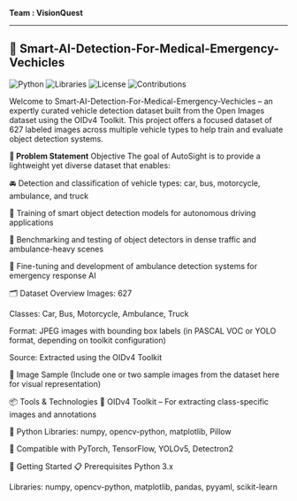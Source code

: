  
**Team : VisionQuest**

---

## 🚗 Smart-AI-Detection-For-Medical-Emergency-Vechicles


![Python](https://img.shields.io/badge/Python-3.8%2B-blue)
![Libraries](https://img.shields.io/badge/Libraries-Numpy%2C%20OpenCV%2C%20TensorFlow%2C%20PyTorch-gold)
![License](https://img.shields.io/badge/License-MIT-green)
![Contributions](https://img.shields.io/badge/Contributions-Welcome-brightgreen)

Welcome to Smart-AI-Detection-For-Medical-Emergency-Vechicles – an expertly curated vehicle detection dataset built from the Open Images dataset using the OIDv4 Toolkit. This project offers a focused dataset of 627 labeled images across multiple vehicle types to help train and evaluate object detection systems.

**🚀 Problem Statement**
Objective
The goal of AutoSight is to provide a lightweight yet diverse dataset that enables:

🚘 Detection and classification of vehicle types: car, bus, motorcycle, ambulance, and truck

🧠 Training of smart object detection models for autonomous driving applications

🧪 Benchmarking and testing of object detectors in dense traffic and ambulance-heavy scenes

🏥 Fine-tuning and development of ambulance detection systems for emergency response AI

🗂️ Dataset Overview
Images: 627

Classes: Car, Bus, Motorcycle, Ambulance, Truck

Format: JPEG images with bounding box labels (in PASCAL VOC or YOLO format, depending on toolkit configuration)

Source: Extracted using the OIDv4 Toolkit

📸 Image Sample
(Include one or two sample images from the dataset here for visual representation)

📦 Tools & Technologies
🔧 OIDv4 Toolkit – For extracting class-specific images and annotations

🐍 Python Libraries: numpy, opencv-python, matplotlib, Pillow

🧠 Compatible with PyTorch, TensorFlow, YOLOv5, Detectron2

🏁 Getting Started
📋 Prerequisites
Python 3.x

Libraries: numpy, opencv-python, matplotlib, pandas, pyyaml, scikit-learn
